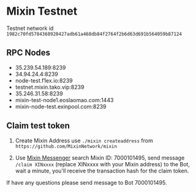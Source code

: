 # Mixin Testnet

Testnet network id `1982c70fd5784368920427adb61a468db84f2764f2b6d63d691b564059b87124`

## RPC Nodes

- 35.239.54.189:8239
- 34.94.24.4:8239
- node-test.f1ex.io:8239
- testnet.mixin.tako.vip:8239
- 35.246.31.58:8239
- mixin-test-node1.eoslaomao.com:1443
- mixin-node-test.exinpool.com:8239

## Claim test token

1. Create Mixin Address use `./mixin createaddress` from `https://github.com/MixinNetwork/mixin`

2. Use [Mixin Messenger](https://mixin.one/messenger) search Mixin ID: 7000101495, send message `/claim XINxxxx` (replace XINxxxx with your Mixin address) to the Bot, wait a minute, you'll receive the transaction hash for the claim token.

If have any questions please send message to Bot 7000101495.
